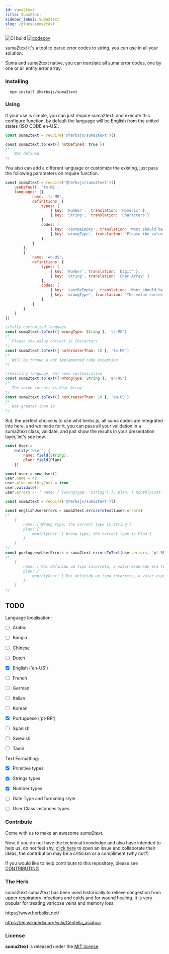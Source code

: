 ```yaml
---
id: suma2text
title: Suma2text
sidebar_label: Suma2text
slug: /glues/suma2text
---
```


![CI build](https://github.com/herbsjs/suma2text/workflows/CI%20build/badge.svg) [![codecov](https://codecov.io/gh/herbsjs/suma2text/branch/master/graph/badge.svg)](https://codecov.io/gh/herbsjs/suma2text)

suma2text it's a tool to parse error codes to string, you can use in all your solution.

Suma and suma2text native, you can translate all suma error codes, one by one or all entity error array.

### Installing
```
  npm install @herbsjs/suma2text
```

### Using

If your use is simple, you can just require suma2text, and execute this configure function, by default the language will be English from the united states (ISO CODE en-US).

```javascript
const suma2text = require('@herbsjs/suma2text')()

const suma2text.toText({ notDefined: true })
/*
    Not defined
*/
```

You also can add a different language or customize the existing, just pass the following parameters on require function.

```javascript
const suma2text = require('@herbsjs/suma2text')({
    useDefault: 'ts-ME',
    languages: [{
            name: 'ts-ME',
            definitions: {
                types: [
                    { key: 'Number',  translation: 'Numeric' },
                    { key: 'String',  translation: 'Characters'}
                ]
                codes: [
                    { key: 'cantBeEmpty', translation: 'Wont should be empty' },
                    { key: 'wrongType', translation: 'Please the value correct is {0}' }
                ]
            }
        },
        {
            name: 'en-US',
            definitions: {
                types: [
                    { key: 'Number', translation: 'Digit' },
                    { key: 'String', translation: 'Char Array' }
                ],
                codes: [
                    { key: 'cantBeEmpty', translation: 'Wont should be empty' },
                    { key: 'wrongType', translation: 'The value correct is {0}'}
                ]
            }
        }
    ]
})

//fully custumized language
const suma2text.toText({ wrongType: String }, 'ts-ME')
/*
   Please the value correct is Characters
*/
const suma2text.toText({ notGreaterThan: 10 }, 'ts-ME')
/*
   Will be thrown a not implemented code exception
*/

//existing language, but some custumization
const suma2text.toText({ wrongType: String }, 'en-US')
/*
   The value correct is Char Array
*/
const suma2text.toText({ notGreaterThan: 10 }, 'en-US')
/*
   Not greater than 10
*/

```
But, the perfect choice is to use whit herbs.js, all suma codes are integrated into here, and we made for it, you can pass all your validation in a suma2text class, validate, and just show the results in your presentation layer, let's see how.
```javascript
const User =
    entity('User', {
        name: field(String),
        plan: field(Plan)
    })

const user = new User()
user.name = 42
user.plan.monthlyCost = true
user.validate()
user.errors // { name: [ {wrongType: 'String'} ], plan: { monthlyCost: [ {wrongType: 'Number'}  } }

const suma2text = require('@herbsjs/suma2text')()

const englishUserErrors = suma2text.errorsToText(user.errors)
/*
    {
        name: ['Wrong type, the correct type is String']
        plan: {
            monthlyCost: ['Wrong type, the correct type is Plan']
        }
    }
*/
const portugueseUserErrors = suma2text.errorsToText(user.errors, 'pt-BR')
/*
    {
        name: ['Foi definido um tipo incorreto, o valor esperado era Texto']
        plan: {
            monthlyCost: ['Foi definido um tipo incorreto, o valor esperado era Plan']
        }
    }
*/
```

## TODO

Language localisation:
- [ ] Arabic
- [ ] Bangla
- [ ] Chinese
- [ ] Dutch
- [x] English ('en-US')
- [ ] French
- [ ] German
- [ ] Italian
- [ ] Korean
- [X] Portuguese ('pt-BR')
- [ ] Spanish
- [ ] Swedish   
- [ ] Tamil


Text Formatting:
- [X] Primitive types
- [X] Strings types
- [X] Number types 
- [ ] Date Type and formating style
- [ ] User Class instances types


### Contribute
Come with us to make an awesome *suma2text*.

Now, if you do not have the technical knowledge and also have intended to help us, do not feel shy, [click here](https://github.com/herbsjs/suma2text/issues) to open an issue and collaborate their ideas, the contribution may be a criticism or a compliment (why not?)

If you would like to help contribute to this repository, please see [CONTRIBUTING](https://github.com/herbsjs/suma2text/blob/master/.github/CONTRIBUTING.md)

### The Herb

suma2text suma2text has been used historically to relieve congestion from upper respiratory infections and colds and for wound healing. It is very popular for treating varicose veins and memory loss.


https://www.herbslist.net/

https://en.wikipedia.org/wiki/Centella_asiatica

### License

**suma2text** is released under the
[MIT license](https://github.com/herbsjs/suma2text/blob/master/LICENSE.md)
